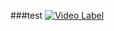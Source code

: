 ###test
[![Video Label](https://img.youtube.com/vi/U9Vv9ufDmBs/0.jpg)](www.youtube.com/U9Vv9ufDmBs?t=0s)
